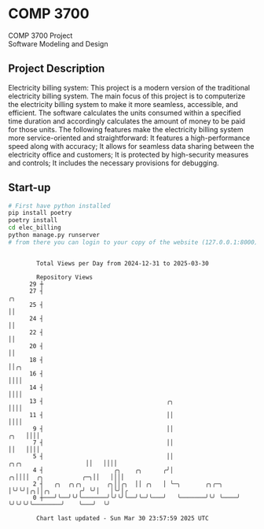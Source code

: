 # COMP 3700
COMP 3700 Project  
Software Modeling and Design
## Project Description
Electricity billing system: This project is a modern version of the traditional electricity billing system. The main focus of this project is to computerize the electricity billing system to make it more seamless, accessible, and efficient. The software calculates the units consumed within a specified time duration and accordingly calculates the amount of money to be paid for those units. The following features make the electricity billing system more service-oriented and straightforward: It features a high-performance speed along with accuracy; It allows for seamless data sharing between the electricity office and customers; It is protected by high-security measures and controls; It includes the necessary provisions for debugging.

## Start-up
```bash
# First have python installed
pip install poetry
poetry install
cd elec_billing
python manage.py runserver
# from there you can login to your copy of the website (127.0.0.1:8000), default creds are admin/admin
```

```

        Total Views per Day from 2024-12-31 to 2025-03-30

        Repository Views
      29 ┼
      27 ┤                                                                                    ╭╮
      25 ┤                                                                                    ││
      24 ┤                                                                                    ││
      22 ┤                                                                                    ││
      20 ┤                                                                                    ││
      18 ┤                                                                                    ││╭╮
      16 ┤                                                                                    ││││
      14 ┤                                                                                    ││││
      13 ┤                                   ╭╮                                               ││││
      11 ┤                                   ││                                               ││││
       9 ┤                                   ││                                          ╭╮   ││││
       7 ┤                                   ││                                          ││   ││││
       5 ┤                                   ││                    ╭╮╭╮                  ││   ││││
       4 ┤                    ╭╮    ╭╮      ╭╯│                  ╭╮││││  ╭╮           ╭─╮││   ││││
       2 ┤   ╭╮  ╭╮╭╮       ╭╮││╭╮  ││ ╭╮   │ ╰─╮       ╭╮╭─╮    │╰╯╰╯│╭╮││╭╮        ╭╯ ╰╯│   │╰╯│╭
       0 ┼───╯╰──╯╰╯╰───────╯╰╯╰╯╰──╯╰─╯╰───╯   ╰───────╯╰╯ ╰────╯    ╰╯╰╯╰╯╰────────╯    ╰───╯  ╰╯

        Chart last updated - Sun Mar 30 23:57:59 2025 UTC
        
```
